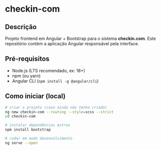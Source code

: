 # checkin-com

Descrição
---------
Projeto frontend em Angular + Bootstrap para o sistema **checkin.com**.
Este repositório contém a aplicação Angular responsável pela interface.

Pré-requisitos
--------------
- Node.js (LTS recomendado, ex: 18+)
- npm (ou yarn)
- Angular CLI (`npm install -g @angular/cli`)

Como iniciar (local)
--------------------
```bash
# criar o projeto (caso ainda não tenha criado)
ng new checkin-com --routing --style=scss --strict
cd checkin-com

# instalar dependências extras
npm install bootstrap

# rodar em modo desenvolvimento
ng serve --open

